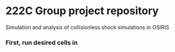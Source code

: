 # 222C Group project repository
Simulation and analysis of collisionless shock simulations in OSIRIS

### First, run desired cells in 